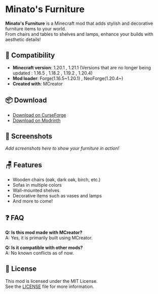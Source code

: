 # Minato's Furniture

**Minato's Furniture** is a Minecraft mod that adds stylish and decorative furniture items to your world.  
From chairs and tables to shelves and lamps, enhance your builds with aesthetic details!

## 🔧 Compatibility

- **Minecraft version**: 1.20.1 , 1.21.1  (Versions that are no longer being updated : 1.16.5 , 1.18.2 , 1.19.2 , 1.20.4)
- **Mod loader**: Forge(1.16.5~1.20.1) , NeoForge(1.20.4~)
- **Created with**: MCreator

## 📦 Download

- [Download on CurseForge](https://www.curseforge.com/minecraft/mc-mods/minato-furniture)  
- [Download on Modrinth](https://modrinth.com/mod/minato-furniture)

## 📸 Screenshots

_Add screenshots here to show your furniture in action!_

## 🪑 Features

- Wooden chairs (oak, dark oak, birch, etc.)
- Sofas in multiple colors
- Wall-mounted shelves
- Decorative items such as vases and lamps
- And more to come!

## ❓ FAQ

**Q: Is this mod made with MCreator?**  
A: Yes, it is primarily built using MCreator.

**Q: Is it compatible with other mods?**  
A: No known conflicts as of now.

## 📜 License

This mod is licensed under the MIT License.  
See the [LICENSE](./LICENSE) file for more information.